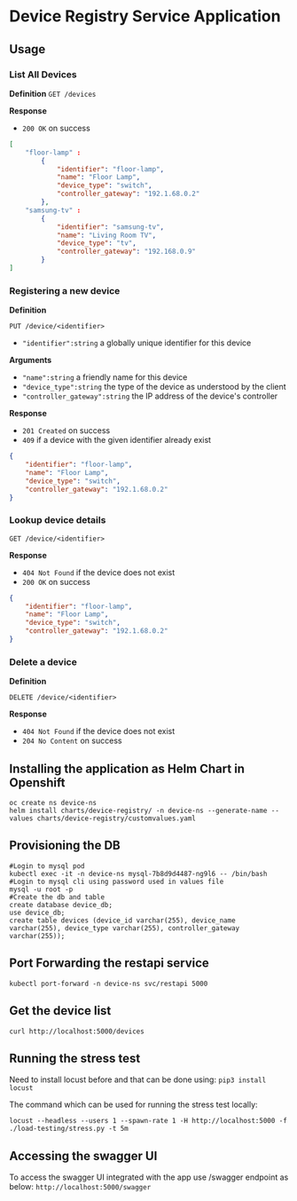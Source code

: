 # Device Registry Service Application


## Usage


### List All Devices

**Definition**
`GET /devices`

**Response**
- `200 OK` on success

```json
[
    "floor-lamp" :
        {
            "identifier": "floor-lamp",
            "name": "Floor Lamp",
            "device_type": "switch",
            "controller_gateway": "192.1.68.0.2"
        },
    "samsung-tv" :
        {
            "identifier": "samsung-tv",
            "name": "Living Room TV",
            "device_type": "tv",
            "controller_gateway": "192.168.0.9"
        }
]
```

### Registering a new device

**Definition**

`PUT /device/<identifier>`

- `"identifier":string` a globally unique identifier for this device

**Arguments**

- `"name":string` a friendly name for this device
- `"device_type":string` the type of the device as understood by the client
- `"controller_gateway":string` the IP address of the device's controller

**Response**

- `201 Created` on success
- `409` if a device with the given identifier already exist

```json
{
    "identifier": "floor-lamp",
    "name": "Floor Lamp",
    "device_type": "switch",
    "controller_gateway": "192.1.68.0.2"
}
```

### Lookup device details

`GET /device/<identifier>`

**Response**

- `404 Not Found` if the device does not exist
- `200 OK` on success

```json
{
    "identifier": "floor-lamp",
    "name": "Floor Lamp",
    "device_type": "switch",
    "controller_gateway": "192.1.68.0.2"
}
```

### Delete a device

**Definition**

`DELETE /device/<identifier>`

**Response**

- `404 Not Found` if the device does not exist
- `204 No Content` on success

## Installing the application as Helm Chart in Openshift

```
oc create ns device-ns
helm install charts/device-registry/ -n device-ns --generate-name --values charts/device-registry/customvalues.yaml
```

## Provisioning the DB

```
#Login to mysql pod
kubectl exec -it -n device-ns mysql-7b8d9d4487-ng9l6 -- /bin/bash
#Login to mysql cli using password used in values file
mysql -u root -p
#Create the db and table
create database device_db;
use device_db;
create table devices (device_id varchar(255), device_name varchar(255), device_type varchar(255), controller_gateway varchar(255));
```

## Port Forwarding the restapi service

`kubectl port-forward -n device-ns svc/restapi 5000`

## Get the device list

`curl http://localhost:5000/devices`

## Running the stress test

Need to install locust before and that can be done using:
`pip3 install locust`

The command which can be used for running the stress test locally:

`locust --headless --users 1 --spawn-rate 1 -H http://localhost:5000 -f ./load-testing/stress.py -t 5m`

## Accessing the swagger UI

To access the swagger UI integrated with the app use /swagger endpoint as below:
`http://localhost:5000/swagger`


